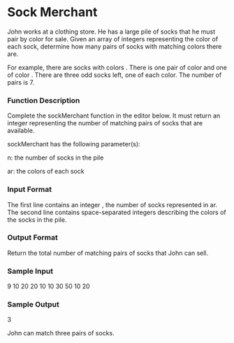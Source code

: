 # Sock Merchant
John works at a clothing store. He has a large pile of socks that he must pair by color for sale. Given an array of integers representing the color of each sock, determine how many pairs of socks with matching colors there are.

For example, there are  socks with colors . There is one pair of color  and one of color . There are three odd socks left, one of each color. The number of pairs is 7.

### Function Description

Complete the sockMerchant function in the editor below. It must return an integer representing the number of matching pairs of socks that are available.

sockMerchant has the following parameter(s):

n: the number of socks in the pile

ar: the colors of each sock

### Input Format

The first line contains an integer , the number of socks represented in ar. 
The second line contains  space-separated integers describing the colors of the socks in the pile.

### Output Format

Return the total number of matching pairs of socks that John can sell.

### Sample Input

9
10 20 20 10 10 30 50 10 20

### Sample Output

3

John can match three pairs of socks.
